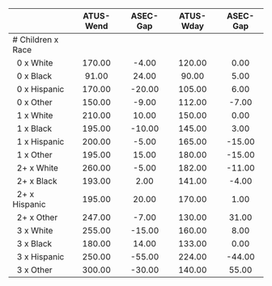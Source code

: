 
|                      |    ATUS-Wend |     ASEC-Gap |    ATUS-Wday |     ASEC-Gap |
| -------------------- | :----------: | :----------: | :----------: | :----------: |
| # Children x Race    |              |              |              |              |
| &nbsp;&nbsp;0 x White |       170.00 |        -4.00 |       120.00 |         0.00 |
| &nbsp;&nbsp;0 x Black |        91.00 |        24.00 |        90.00 |         5.00 |
| &nbsp;&nbsp;0 x Hispanic |       170.00 |       -20.00 |       105.00 |         6.00 |
| &nbsp;&nbsp;0 x Other |       150.00 |        -9.00 |       112.00 |        -7.00 |
| &nbsp;&nbsp;1 x White |       210.00 |        10.00 |       150.00 |         0.00 |
| &nbsp;&nbsp;1 x Black |       195.00 |       -10.00 |       145.00 |         3.00 |
| &nbsp;&nbsp;1 x Hispanic |       200.00 |        -5.00 |       165.00 |       -15.00 |
| &nbsp;&nbsp;1 x Other |       195.00 |        15.00 |       180.00 |       -15.00 |
| &nbsp;&nbsp;2+ x White |       260.00 |        -5.00 |       182.00 |       -11.00 |
| &nbsp;&nbsp;2+ x Black |       193.00 |         2.00 |       141.00 |        -4.00 |
| &nbsp;&nbsp;2+ x Hispanic |       195.00 |        20.00 |       170.00 |         1.00 |
| &nbsp;&nbsp;2+ x Other |       247.00 |        -7.00 |       130.00 |        31.00 |
| &nbsp;&nbsp;3 x White |       255.00 |       -15.00 |       160.00 |         8.00 |
| &nbsp;&nbsp;3 x Black |       180.00 |        14.00 |       133.00 |         0.00 |
| &nbsp;&nbsp;3 x Hispanic |       250.00 |       -55.00 |       224.00 |       -44.00 |
| &nbsp;&nbsp;3 x Other |       300.00 |       -30.00 |       140.00 |        55.00 |

